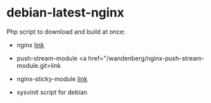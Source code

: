 # debian-latest-nginx

Php script to download and build at once:

  * nginx <a href="http://nginx.org/download">link</a>
  
  * push-stream-module <a href="/wandenberg/nginx-push-stream-module.git>link</a>
  
  * nginx-sticky-module <a href="https://bitbucket.org/nginx-goodies/nginx-sticky-module-ng">link</a>
  
  * sysvinit script for debian
  
  
